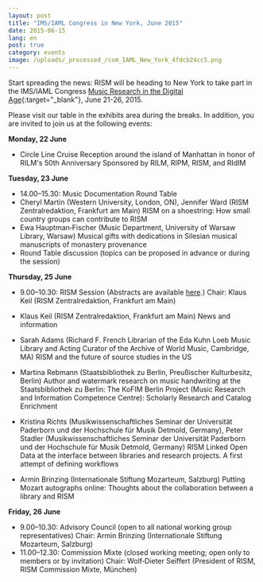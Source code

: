 ```yaml
---
layout: post
title: "IMS/IAML Congress in New York, June 2015"
date: 2015-06-15
lang: en
post: true
category: events
image: /uploads/_processed_/csm_IAML_New_York_4fdcb24cc5.png
---
```



Start spreading the news: RISM will be heading to New York to take part in the IMS/IAML Congress [Music Research in the Digital Age](http://www.musiclibraryassoc.org/BlankCustom.asp?page=IAML_IMS_2015){:target="_blank"}, June 21-26, 2015.

Please visit our table in the exhibits area during the breaks. In addition, you are invited to join us at the following events:



**Monday, 22 June**

- Circle Line Cruise Reception around the island of Manhattan in honor of RILM's 50th Anniversary
Sponsored by RILM, RIPM, RISM, and RIdIM

**Tuesday, 23 June**

- 14.00–15.30: Music Documentation Round Table
- Cheryl Martin (Western University, London, ON), Jennifer Ward (RISM Zentralredaktion, Frankfurt am Main)
RISM on a shoestring: How small country groups can contribute to RISM
- Ewa Hauptman‐Fischer (Music Department, University of Warsaw Library, Warsaw)
Musical gifts with dedications in Silesian musical manuscripts of monastery provenance
- Round Table discussion (topics can be proposed in advance or during the session)


**Thursday, 25 June**

- 9.00–10.30: RISM Session (Abstracts are available [here](/publications/iaml-congresses/2015.html#c3139).)
Chair: Klaus Keil (RISM Zentralredaktion, Frankfurt am Main)

- Klaus Keil (RISM Zentralredaktion, Frankfurt am Main)
News and information
- Sarah Adams (Richard F. French Librarian of the Eda Kuhn Loeb Music Library and Acting Curator of the Archive of World Music, Cambridge, MA)
RISM and the future of source studies in the US
- Martina Rebmann (Staatsbibliothek zu Berlin, Preußischer Kulturbesitz, Berlin)
Author and watermark research on music handwriting at the Staatsbibliothek zu Berlin: The KoFIM Berlin Project (Music Research and Information Competence Centre): Scholarly Research and Catalog Enrichment
- Kristina Richts (Musikwissenschaftliches Seminar der Universität Paderborn und der Hochschule für Musik Detmold, Germany), Peter Stadler (Musikwissenschaftliches Seminar der Universität Paderborn und der Hochschule für Musik Detmold, Germany)
RISM Linked Open Data at the interface between libraries and research projects. A first attempt of defining workflows
- Armin Brinzing (Internationale Stiftung Mozarteum, Salzburg)
Putting Mozart autographs online: Thoughts about the collaboration between a library and RISM

**Friday, 26 June**

- 9.00–10.30: Advisory Council (open to all national working group representatives)
Chair: Armin Brinzing (Internationale Stiftung Mozarteum, Salzburg)
- 11.00–12.30: Commission Mixte (closed working meeting; open only to members or by invitation)
Chair: Wolf‐Dieter Seiffert (President of RISM, RISM Commission Mixte, München)



<script type="text/javascript">var switchTo5x=true;</script><script type="text/javascript" src="http://w.sharethis.com/button/buttons.js"></script><script type="text/javascript">stLight.options({publisher: "9b601438-1ce1-49d8-bfd7-9cff5df54c17", doNotHash: false, doNotCopy: false, hashAddressBar: false});</script>